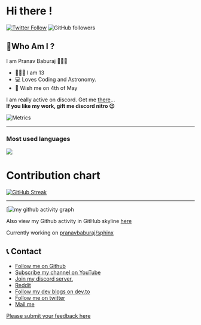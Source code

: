 
# Hi there !

[![Twitter Follow](https://img.shields.io/twitter/follow/_pranavbaburaj?label=Follow)](https://twitter.com/intent/follow?screen_name=_pranavbaburaj)
![GitHub followers](https://img.shields.io/github/followers/pranavbaburaj?label=Follow&style=social)



## 👨‍Who Am I ?
  
  I am Pranav Baburaj 🙋🏻‍♂️
  
  - 🙋🏻‍♂️ I am 13
  - 💻 Loves Coding and Astronomy.
  - 🎂 Wish me on 4th of May
  
  I am really active on discord. Get me [there](https://discord.com/users/763820556491161650)...
  <br>
  **If you like my work, gift me discord nitro 😉**
 
![Metrics](https://metrics.lecoq.io/pranavbaburaj)
<hr>


### Most used languages
![](https://github-readme-stats.vercel.app/api/top-langs/?username=pranavbaburaj&langs_count=8&layout=compact&bg_color=22272E&text_color=2FBD90&hide_title=true&hide_border=true)



# Contribution chart
[![GitHub Streak](http://github-readme-streak-stats.herokuapp.com?user=pranavbaburaj&theme=nightowl&hide_border=true&background=22272E&sideLabels=9BE9A8&sideNums=9BE9A8&dates=9BE9A8&ring=40C463&stroke=22272E&fire=40C463&currStreakNum=40C463&currStreakLabel=40C463)](https://git.io/streak-stats)

<hr>

[![my github activity graph](https://activity-graph.herokuapp.com/graph?username=pranavbaburaj&bg_color=22272e&color=9BE8A8&line=9BE8A8&point=40C363&area=false&hide_border=true)

Also view my Github activity in GitHub skyline [here](https://skyline.github.com/pranavbaburaj/2020)

Currently working on [pranavbaburaj/sphinx](https://github.com/pranavbaburaj/sphinx)

## 📞 Contact

 - [Follow me on Github](https://github.com/pranavbaburaj)
 - [Subscribe my channel on YouTube](https://www.youtube.com/channel/UCXUbqWoz5V_Hoeofgbf6Mbw)
 - [Join my discord server.](https://discord.gg/vzcNRVrHR5)
 - [Reddit](https://www.reddit.com/user/pranavbaburaj)
 - [Follow my dev blogs on dev.to](https://dev.to/pranavbaburaj)
 - [Follow me on twitter](https://twitter.com/_pranavbaburaj)
 - [Mail me](mailto:code-roller@googlegroups.com)

[Please submit your feedback here](https://support.github.com/contact/feedback?category=profile&subject=Profile+README)
